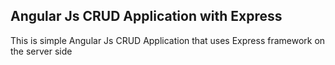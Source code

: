 ## Angular Js CRUD Application with Express

This is simple Angular Js CRUD Application that uses Express framework on the server side